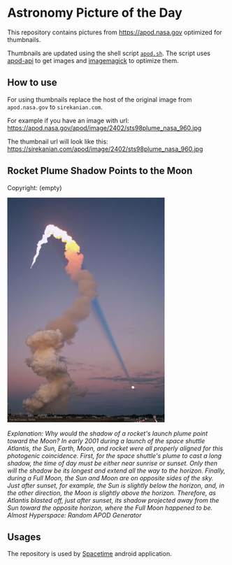 # Astronomy Picture of the Day

This repository contains pictures from https://apod.nasa.gov optimized for thumbnails.

Thumbnails are updated using the shell script [`apod.sh`](apod.sh). The script
uses [apod-api](https://github.com/nasa/apod-api) to get images and [imagemagick](https://imagemagick.org) to
optimize them.

## How to use

For using thumbnails replace the host of the original image from `apod.nasa.gov` to `sirekanian.com`.

For example if you have an image with url:<br>
https://apod.nasa.gov/apod/image/2402/sts98plume_nasa_960.jpg

The thumbnail url will look like this:<br>
https://sirekanian.com/apod/image/2402/sts98plume_nasa_960.jpg

## Rocket Plume Shadow Points to the Moon

Copyright: (empty)

[![the picture of the day][1]][2]

_Explanation: Why would the shadow of a rocket's launch plume point toward the Moon?  In early 2001 during a launch of the space shuttle Atlantis, the Sun, Earth, Moon, and rocket were all properly aligned for this photogenic coincidence.  First, for the space shuttle's plume to cast a long shadow, the time of day must be either near sunrise or sunset.  Only then will the shadow be its longest and extend all the way to the horizon.  Finally, during a Full Moon, the Sun and Moon are on opposite sides of the sky.  Just after sunset, for example, the Sun is slightly below the horizon, and, in the other direction, the Moon is slightly above the horizon.  Therefore, as Atlantis blasted off, just after sunset, its shadow projected away from the Sun toward the opposite horizon, where the Full Moon happened to be.    Almost Hyperspace: Random APOD Generator_

## Usages

The repository is used by [Spacetime][3] android application.

[1]: image/2402/sts98plume_nasa_960.jpg

[2]: https://apod.nasa.gov/apod/image/2402/sts98plume_nasa_960.jpg

[3]: https://github.com/sirekanian/spacetime
